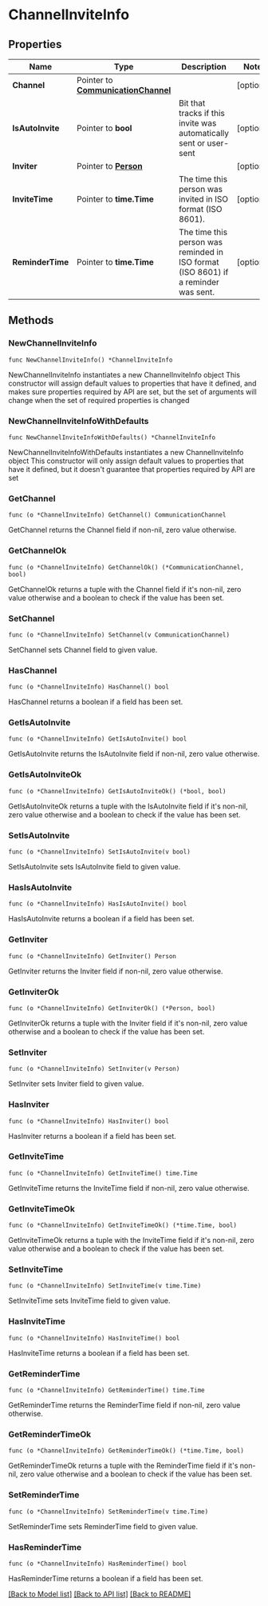 # ChannelInviteInfo

## Properties

Name | Type | Description | Notes
------------ | ------------- | ------------- | -------------
**Channel** | Pointer to [**CommunicationChannel**](CommunicationChannel.md) |  | [optional] 
**IsAutoInvite** | Pointer to **bool** | Bit that tracks if this invite was automatically sent or user-sent | [optional] 
**Inviter** | Pointer to [**Person**](Person.md) |  | [optional] 
**InviteTime** | Pointer to **time.Time** | The time this person was invited in ISO format (ISO 8601). | [optional] 
**ReminderTime** | Pointer to **time.Time** | The time this person was reminded in ISO format (ISO 8601) if a reminder was sent. | [optional] 

## Methods

### NewChannelInviteInfo

`func NewChannelInviteInfo() *ChannelInviteInfo`

NewChannelInviteInfo instantiates a new ChannelInviteInfo object
This constructor will assign default values to properties that have it defined,
and makes sure properties required by API are set, but the set of arguments
will change when the set of required properties is changed

### NewChannelInviteInfoWithDefaults

`func NewChannelInviteInfoWithDefaults() *ChannelInviteInfo`

NewChannelInviteInfoWithDefaults instantiates a new ChannelInviteInfo object
This constructor will only assign default values to properties that have it defined,
but it doesn't guarantee that properties required by API are set

### GetChannel

`func (o *ChannelInviteInfo) GetChannel() CommunicationChannel`

GetChannel returns the Channel field if non-nil, zero value otherwise.

### GetChannelOk

`func (o *ChannelInviteInfo) GetChannelOk() (*CommunicationChannel, bool)`

GetChannelOk returns a tuple with the Channel field if it's non-nil, zero value otherwise
and a boolean to check if the value has been set.

### SetChannel

`func (o *ChannelInviteInfo) SetChannel(v CommunicationChannel)`

SetChannel sets Channel field to given value.

### HasChannel

`func (o *ChannelInviteInfo) HasChannel() bool`

HasChannel returns a boolean if a field has been set.

### GetIsAutoInvite

`func (o *ChannelInviteInfo) GetIsAutoInvite() bool`

GetIsAutoInvite returns the IsAutoInvite field if non-nil, zero value otherwise.

### GetIsAutoInviteOk

`func (o *ChannelInviteInfo) GetIsAutoInviteOk() (*bool, bool)`

GetIsAutoInviteOk returns a tuple with the IsAutoInvite field if it's non-nil, zero value otherwise
and a boolean to check if the value has been set.

### SetIsAutoInvite

`func (o *ChannelInviteInfo) SetIsAutoInvite(v bool)`

SetIsAutoInvite sets IsAutoInvite field to given value.

### HasIsAutoInvite

`func (o *ChannelInviteInfo) HasIsAutoInvite() bool`

HasIsAutoInvite returns a boolean if a field has been set.

### GetInviter

`func (o *ChannelInviteInfo) GetInviter() Person`

GetInviter returns the Inviter field if non-nil, zero value otherwise.

### GetInviterOk

`func (o *ChannelInviteInfo) GetInviterOk() (*Person, bool)`

GetInviterOk returns a tuple with the Inviter field if it's non-nil, zero value otherwise
and a boolean to check if the value has been set.

### SetInviter

`func (o *ChannelInviteInfo) SetInviter(v Person)`

SetInviter sets Inviter field to given value.

### HasInviter

`func (o *ChannelInviteInfo) HasInviter() bool`

HasInviter returns a boolean if a field has been set.

### GetInviteTime

`func (o *ChannelInviteInfo) GetInviteTime() time.Time`

GetInviteTime returns the InviteTime field if non-nil, zero value otherwise.

### GetInviteTimeOk

`func (o *ChannelInviteInfo) GetInviteTimeOk() (*time.Time, bool)`

GetInviteTimeOk returns a tuple with the InviteTime field if it's non-nil, zero value otherwise
and a boolean to check if the value has been set.

### SetInviteTime

`func (o *ChannelInviteInfo) SetInviteTime(v time.Time)`

SetInviteTime sets InviteTime field to given value.

### HasInviteTime

`func (o *ChannelInviteInfo) HasInviteTime() bool`

HasInviteTime returns a boolean if a field has been set.

### GetReminderTime

`func (o *ChannelInviteInfo) GetReminderTime() time.Time`

GetReminderTime returns the ReminderTime field if non-nil, zero value otherwise.

### GetReminderTimeOk

`func (o *ChannelInviteInfo) GetReminderTimeOk() (*time.Time, bool)`

GetReminderTimeOk returns a tuple with the ReminderTime field if it's non-nil, zero value otherwise
and a boolean to check if the value has been set.

### SetReminderTime

`func (o *ChannelInviteInfo) SetReminderTime(v time.Time)`

SetReminderTime sets ReminderTime field to given value.

### HasReminderTime

`func (o *ChannelInviteInfo) HasReminderTime() bool`

HasReminderTime returns a boolean if a field has been set.


[[Back to Model list]](../README.md#documentation-for-models) [[Back to API list]](../README.md#documentation-for-api-endpoints) [[Back to README]](../README.md)


